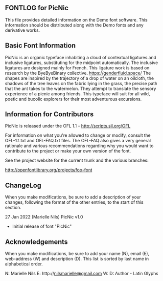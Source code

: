 FONTLOG for PicNic
-------------------

This file provides detailed information on the Demo font software.
This information should be distributed along with the Demo fonts
and any derivative works.


Basic Font Information
--------------------------

PicNic is an organic typeface inhabiting a cloud of contextual ligatures and inclusive ligatures, substituting for the midpoint automatically. The inclusive ligatures are designed mainly for French. This ligature work is based on research by the ByeByeBinary collective. https://genderfluid.space/
The shapes are inspired by the trajectory of a drop of water on an oilcloth, the shadows of the tree leaves on the fabric lying in the grass, the precise path that the ant takes to the watermelon. They attempt to translate the sensory experience of a picnic among friends.
This typeface will suit for all wild, poetic and bucolic explorers for their most adventurous excursions. 



Information for Contributors
------------------------------

PicNic is released under the OFL 1.1 - http://scripts.sil.org/OFL

For information on what you're allowed to change or modify, consult the
OFL-1.1.txt and OFL-FAQ.txt files. The OFL-FAQ also gives a very general
rationale and various recommendations regarding why you would want to
contribute to the project or make your own version of the font.

See the project website for the current trunk and the various branches:

http://openfontlibrary.org/projects/foo-font


ChangeLog
----------

When you make modifications, be sure to add a description of your changes,
following the format of the other entries, to the start of this section.

27 Jan 2022 (Marielle Nils) PicNic v1.0
- Initial release of font "PicNic"


Acknowledgements
-------------------------

When you make modifications, be sure to add your name (N), email (E),
web-address (W) and description (D). This list is sorted by last name in
alphabetical order.

N: Marielle Nils
E: http://nilsmarielle@gmail.com
W: 
D: Author - Latin Glyphs
